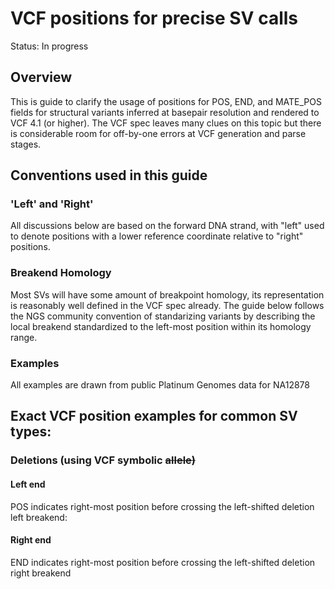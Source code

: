 # VCF positions for precise SV calls

Status: In progress

## Overview

This is guide to clarify the usage of positions for POS, END, and MATE_POS fields for structural variants inferred at basepair resolution and rendered to VCF 4.1 (or higher). The VCF spec leaves many clues on this topic but there is considerable room for off-by-one errors at VCF generation and parse stages.

## Conventions used in this guide

### 'Left' and 'Right'

All discussions below are based on the forward DNA strand, with "left" used to denote positions with a lower reference coordinate relative to "right" positions.

### Breakend Homology

Most SVs will have some amount of breakpoint homology, its representation is reasonably well defined in the VCF spec already. The guide below follows the NGS community convention of standarizing variants by describing the local breakend standardized to the left-most position within its homology range.

### Examples

All examples are drawn from public Platinum Genomes data for NA12878

## Exact VCF position examples for common SV types:

### Deletions (using VCF symbolic <DEL> allele)

#### Left end

POS indicates right-most position before crossing the left-shifted deletion left breakend:


#### Right end
END indicates right-most position before crossing the left-shifted deletion right breakend


